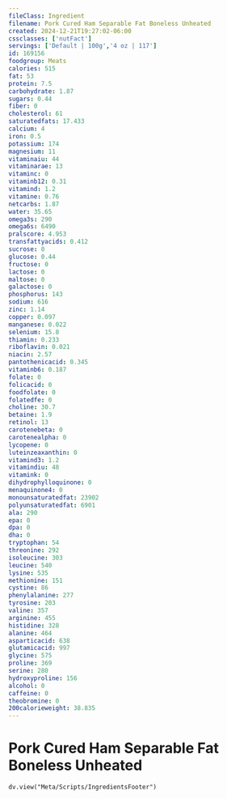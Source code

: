 ```yaml
---
fileClass: Ingredient
filename: Pork Cured Ham Separable Fat Boneless Unheated
created: 2024-12-21T19:27:02-06:00
cssclasses: ['nutFact']
servings: ['Default | 100g','4 oz | 117']
id: 169156
foodgroup: Meats
calories: 515
fat: 53
protein: 7.5
carbohydrate: 1.87
sugars: 0.44
fiber: 0
cholesterol: 61
saturatedfats: 17.433
calcium: 4
iron: 0.5
potassium: 174
magnesium: 11
vitaminaiu: 44
vitaminarae: 13
vitaminc: 0
vitaminb12: 0.31
vitamind: 1.2
vitamine: 0.76
netcarbs: 1.87
water: 35.65
omega3s: 290
omega6s: 6490
pralscore: 4.953
transfattyacids: 0.412
sucrose: 0
glucose: 0.44
fructose: 0
lactose: 0
maltose: 0
galactose: 0
phosphorus: 143
sodium: 616
zinc: 1.14
copper: 0.097
manganese: 0.022
selenium: 15.8
thiamin: 0.233
riboflavin: 0.021
niacin: 2.57
pantothenicacid: 0.345
vitaminb6: 0.187
folate: 0
folicacid: 0
foodfolate: 0
folatedfe: 0
choline: 30.7
betaine: 1.9
retinol: 13
carotenebeta: 0
carotenealpha: 0
lycopene: 0
luteinzeaxanthin: 0
vitamind3: 1.2
vitamindiu: 48
vitamink: 0
dihydrophylloquinone: 0
menaquinone4: 0
monounsaturatedfat: 23902
polyunsaturatedfat: 6901
ala: 290
epa: 0
dpa: 0
dha: 0
tryptophan: 54
threonine: 292
isoleucine: 303
leucine: 540
lysine: 535
methionine: 151
cystine: 86
phenylalanine: 277
tyrosine: 203
valine: 357
arginine: 455
histidine: 328
alanine: 464
asparticacid: 638
glutamicacid: 997
glycine: 575
proline: 369
serine: 280
hydroxyproline: 156
alcohol: 0
caffeine: 0
theobromine: 0
200calorieweight: 38.835
---
```


# Pork Cured Ham Separable Fat Boneless Unheated

```dataviewjs
dv.view("Meta/Scripts/IngredientsFooter")
```